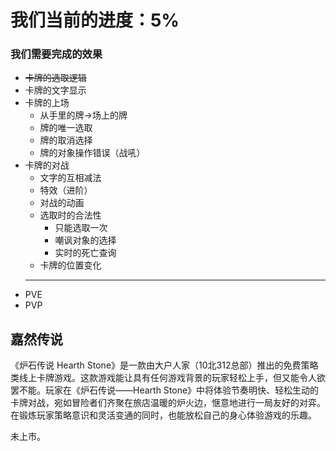 # 我们当前的进度：5%
### 我们需要完成的效果
+ ~~卡牌的选取逻辑~~
+ 卡牌的文字显示
+ 卡牌的上场
    + 从手里的牌->场上的牌
    + 牌的唯一选取
    + 牌的取消选择
    + 牌的对象操作错误（战吼）
+ 卡牌的对战
    + 文字的互相减法
    + 特效（进阶）
    + 对战的动画
    + 选取时的合法性
        - 只能选取一次
        + 嘲讽对象的选择
        + 实时的死亡查询
    + 卡牌的位置变化
    ***
+ PVE
+ PVP
## 嘉然传说

《炉石传说 Hearth Stone》是一款由大户人家（10北312总部）推出的免费策略类线上卡牌游戏。这款游戏能让具有任何游戏背景的玩家轻松上手，但又能令人欲罢不能。玩家在《炉石传说——Hearth Stone》中将体验节奏明快、轻松生动的卡牌对战，宛如冒险者们齐聚在旅店温暖的炉火边，惬意地进行一局友好的对弈。在锻炼玩家策略意识和灵活变通的同时，也能放松自己的身心体验游戏的乐趣。

未上市。
